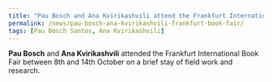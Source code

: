 ```yaml
---
title: "Pau Bosch and Ana Kvirikashvili attend the Frankfurt International Book Fair"
permalink: /news/pau-bosch-ana-kvirikashvili-frankfurt-book-fair/
tags: [Pau Bosch Santos, Ana Kvirikashvili]
---
```

**Pau Bosch** and **Ana Kvirikashvili** attended the Frankfurt International Book Fair between 8th and 14th October on a brief stay of field work and research.
